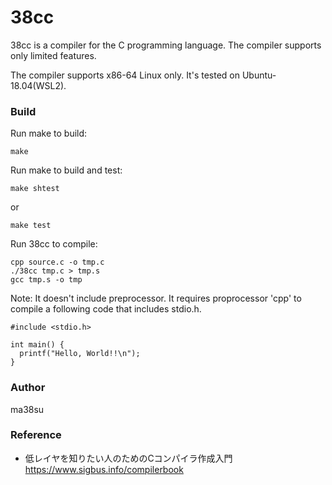 # 38cc

38cc is a compiler for the C programming language. The compiler supports only limited features.

The compiler supports x86-64 Linux only. It's tested on Ubuntu-18.04(WSL2).

### Build

Run make to build:
```
make
```

Run make to build and test:
```
make shtest
```
or
```
make test
```

Run 38cc to compile:
```
cpp source.c -o tmp.c
./38cc tmp.c > tmp.s
gcc tmp.s -o tmp
```


Note: It doesn't include preprocessor. It requires proprocessor 'cpp' to compile a following code that includes stdio.h.

```
#include <stdio.h>

int main() {
  printf("Hello, World!!\n");
}
```

### Author
ma38su

### Reference

- 低レイヤを知りたい人のためのCコンパイラ作成入門 https://www.sigbus.info/compilerbook
